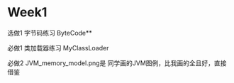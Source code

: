# Week1

选做1 字节码练习 ByteCode**

必做1 类加载器练习 MyClassLoader

必做2 JVM_memory_model.png是 同学画的JVM图例，比我画的全且好，直接借鉴
